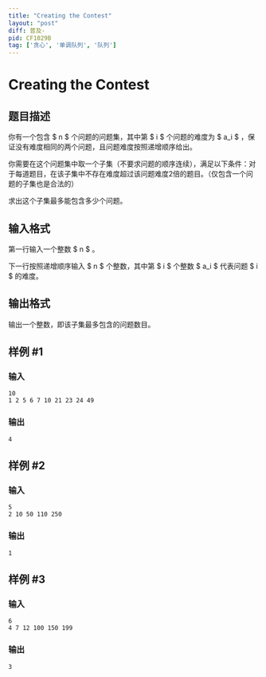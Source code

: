 ```yaml
---
title: "Creating the Contest"
layout: "post"
diff: 普及-
pid: CF1029B
tag: ['贪心', '单调队列', '队列']
---
```


# Creating the Contest

## 题目描述

你有一个包含 $ n $ 个问题的问题集，其中第 $ i $ 个问题的难度为 $ a_i $ ，保证没有难度相同的两个问题，且问题难度按照递增顺序给出。

你需要在这个问题集中取一个子集（不要求问题的顺序连续），满足以下条件：对于每道题目，在该子集中不存在难度超过该问题难度2倍的题目。（仅包含一个问题的子集也是合法的）

求出这个子集最多能包含多少个问题。

## 输入格式

第一行输入一个整数 $ n $ 。

下一行按照递增顺序输入 $ n $ 个整数，其中第 $ i $ 个整数 $ a_i $ 代表问题 $ i $ 的难度。

## 输出格式

输出一个整数，即该子集最多包含的问题数目。

## 样例 #1

### 输入

```
10
1 2 5 6 7 10 21 23 24 49

```

### 输出

```
4

```

## 样例 #2

### 输入

```
5
2 10 50 110 250

```

### 输出

```
1

```

## 样例 #3

### 输入

```
6
4 7 12 100 150 199

```

### 输出

```
3

```


